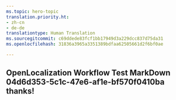 ```yaml
---
ms.topic: hero-topic
translation.priority.ht:
- zh-cn
- de-de
translationtype: Human Translation
ms.sourcegitcommit: c69ddede83fcf1bb17949d3a229dcc837d75da31
ms.openlocfilehash: 31836a3965a3351389bdfaa62505661d2f6bf0ae

---
```

## OpenLocalization Workflow Test MarkDown 04d6d353-5c1c-47e6-af1e-bf570f0410ba thanks!



<!--HONumber=Aug16_HO4-->


